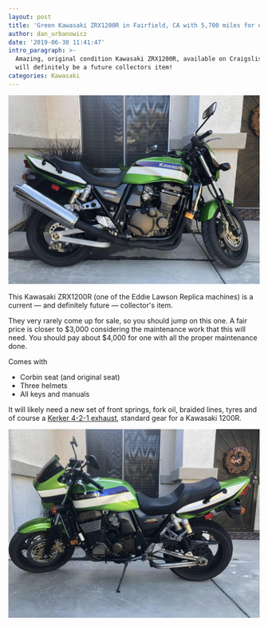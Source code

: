 ```yaml
---
layout: post
title: 'Green Kawasaki ZRX1200R in Fairfield, CA with 5,700 miles for or $4,995'
author: dan_urbanowicz
date: '2019-06-30 11:41:47'
intro_paragraph: >-
  Amazing, original condition Kawasaki ZRX1200R, available on Craigslist. This
  will definitely be a future collectors item!
categories: Kawasaki
---
```

![A ZRX1200R in amazing condition. Low miles. And green!](/assets/img/uploads/create-a-jekyll-and-netlify-website-zrx1200r-pic-2.jpg "A ZRX1200R in amazing condition. Low miles. And green!")

This Kawasaki ZRX1200R (one of the Eddie Lawson Replica machines) is a current — and definitely future — collector's item.

They very rarely come up for sale, so you should jump on this one. A fair price is closer to $3,000 considering the maintenance work that this will need. You should pay about $4,000 for one with all the proper maintenance done.

Comes with 

* Corbin seat (and original seat)
* Three helmets
* All keys and manuals

It will likely need a new set of front springs, fork oil, braided lines, tyres and of course a [Kerker 4-2-1 exhaust](https://www.ebay.com/b/Kerker-Motorcycle-Exhausts-Exhaust-System-Parts-for-Kawasaki/180027/bn_20329005), standard gear for a Kawasaki 1200R.

![](/assets/img/uploads/create-a-jekyll-and-netlify-website-zrx1200r-pic.jpg)
